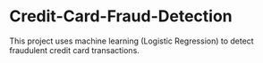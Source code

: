 # Credit-Card-Fraud-Detection
This project uses machine learning (Logistic Regression) to detect fraudulent credit card transactions.

